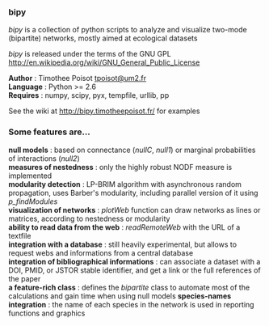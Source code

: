 ### bipy

*bipy* is a collection of python scripts to analyze and visualize two-mode (bipartite) networks, mostly aimed at ecological datasets

*bipy* is released under the terms of the GNU GPL <http://en.wikipedia.org/wiki/GNU_General_Public_License>

**Author** : Timothee Poisot <tpoisot@um2.fr>  
**Language** : Python  >= 2.6  
**Requires** : numpy, scipy, pyx, tempfile, urllib, pp 

See the wiki at <http://bipy.timotheepoisot.fr/> for examples

### Some features are…

**null models** : based on connectance (*nullC*, *null1*) or marginal probabilities of interactions (*null2*)  
**measures of nestedness** : only the highly robust NODF measure is implemented  
**modularity detection** : LP-BRIM algorithm with asynchronous random propagation, uses Barber's modularity, including parallel version of it using *p_findModules*  
**visualization of networks** : *plotWeb* function can draw networks as lines or matrices, according to nestedness or modularity  
**ability to read data from the web** : *readRemoteWeb* with the URL of a textfile  
**integration with a database** : still heavily experimental, but allows to request webs and informations from a central database  
**integration of bibliographical informations** : can associate a dataset with a DOI, PMID, or JSTOR stable identifier, and get a link or the full references of the paper  
**a feature-rich class** : defines the *bipartite* class to automate most of the calculations and gain time when using null models
**species-names integration** : the name of each species in the network is used in reporting functions and graphics    